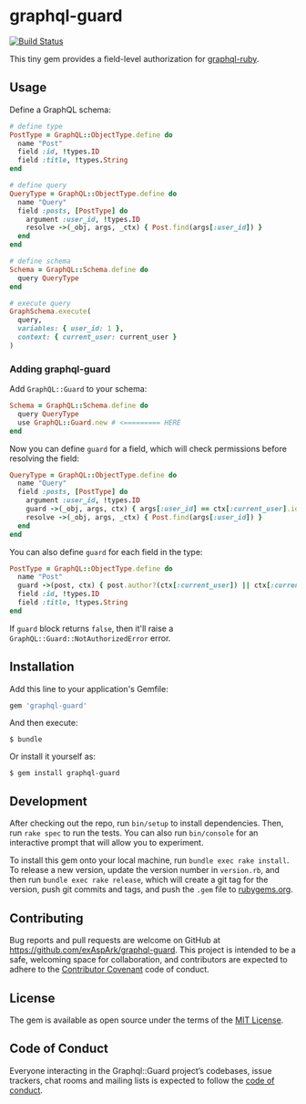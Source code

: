 # graphql-guard

[![Build Status](https://travis-ci.org/exAspArk/graphql-guard.svg?branch=master)](https://travis-ci.org/exAspArk/graphql-guard)

This tiny gem provides a field-level authorization for [graphql-ruby](https://github.com/rmosolgo/graphql-ruby).

## Usage

Define a GraphQL schema:

```ruby
# define type
PostType = GraphQL::ObjectType.define do
  name "Post"
  field :id, !types.ID
  field :title, !types.String
end

# define query
QueryType = GraphQL::ObjectType.define do
  name "Query"
  field :posts, [PostType] do
    argument :user_id, !types.ID
    resolve ->(_obj, args, _ctx) { Post.find(args[:user_id]) }
  end
end

# define schema
Schema = GraphQL::Schema.define do
  query QueryType
end

# execute query
GraphSchema.execute(
  query,
  variables: { user_id: 1 },
  context: { current_user: current_user }
)
```

### Adding graphql-guard

Add `GraphQL::Guard` to your schema:

```ruby
Schema = GraphQL::Schema.define do
  query QueryType
  use GraphQL::Guard.new # <========= HERE
end
```

Now you can define `guard` for a field, which will check permissions before resolving the field:

```ruby
QueryType = GraphQL::ObjectType.define do
  name "Query"
  field :posts, [PostType] do
    argument :user_id, !types.ID
    guard ->(_obj, args, ctx) { args[:user_id] == ctx[:current_user].id } # <========= HERE
    resolve ->(_obj, args, _ctx) { Post.find(args[:user_id]) }
  end
end
```

You can also define `guard` for each field in the type:

```ruby
PostType = GraphQL::ObjectType.define do
  name "Post"
  guard ->(post, ctx) { post.author?(ctx[:current_user]) || ctx[:current_user].admin? } # <========= HERE
  field :id, !types.ID
  field :title, !types.String
end
```

If `guard` block returns `false`, then it'll raise a `GraphQL::Guard::NotAuthorizedError` error.

## Installation

Add this line to your application's Gemfile:

```ruby
gem 'graphql-guard'
```

And then execute:

    $ bundle

Or install it yourself as:

    $ gem install graphql-guard

## Development

After checking out the repo, run `bin/setup` to install dependencies. Then, run `rake spec` to run the tests. You can also run `bin/console` for an interactive prompt that will allow you to experiment.

To install this gem onto your local machine, run `bundle exec rake install`. To release a new version, update the version number in `version.rb`, and then run `bundle exec rake release`, which will create a git tag for the version, push git commits and tags, and push the `.gem` file to [rubygems.org](https://rubygems.org).

## Contributing

Bug reports and pull requests are welcome on GitHub at https://github.com/exAspArk/graphql-guard. This project is intended to be a safe, welcoming space for collaboration, and contributors are expected to adhere to the [Contributor Covenant](http://contributor-covenant.org) code of conduct.

## License

The gem is available as open source under the terms of the [MIT License](http://opensource.org/licenses/MIT).

## Code of Conduct

Everyone interacting in the Graphql::Guard project’s codebases, issue trackers, chat rooms and mailing lists is expected to follow the [code of conduct](https://github.com/exAspArk/graphql-guard/blob/master/CODE_OF_CONDUCT.md).
